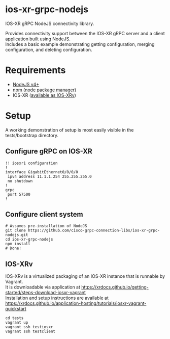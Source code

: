 # ios-xr-grpc-nodejs
IOS-XR gRPC NodeJS connectivity library.

Provides connectivity support between the IOS-XR gRPC server and a client application built using NodeJS.  
Includes a basic example demonstrating getting configuration, merging configuration, and deleting configuration.

# Requirements
  * [NodeJS v4+](https://nodejs.org/)
  * [npm (node package manager)](http://npmjs.com/)
  * IOS-XR ([available as IOS-XRv](#IOS-XRv))

# Setup
A working demonstration of setup is most easily visible in the tests/bootstrap directory.

## Configure gRPC on IOS-XR

```
!! iosxr1 configuration  
!  
interface GigabitEthernet0/0/0/0  
 ipv4 address 11.1.1.254 255.255.255.0  
 no shutdown  
!  
grpc  
 port 57500  
!
```

## Configure client system

```
# Assumes pre-installation of NodeJS  
git clone https://github.com/cisco-grpc-connection-libs/ios-xr-grpc-nodejs.git  
cd ios-xr-grpc-nodejs  
npm install  
# Done!
```

## IOS-XRv  
IOS-XRv is a virtualized packaging of an IOS-XR instance that is runnable by Vagrant.  
It is downloadable via application at https://xrdocs.github.io/getting-started/steps-download-iosxr-vagrant  
Installation and setup instructions are available at https://xrdocs.github.io/application-hosting/tutorials/iosxr-vagrant-quickstart  
```
cd tests  
vagrant up  
vagrant ssh testiosxr  
vagrant ssh testclient  
```